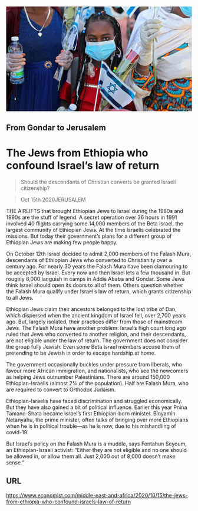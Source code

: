 ![](./images/20201017_MAP002_0.jpg)

## From Gondar to Jerusalem

# The Jews from Ethiopia who confound Israel’s law of return

> Should the descendants of Christian converts be granted Israeli citizenship?

> Oct 15th 2020JERUSALEM

THE AIRLIFTS that brought Ethiopian Jews to Israel during the 1980s and 1990s are the stuff of legend. A secret operation over 36 hours in 1991 involved 40 flights carrying some 14,000 members of the Beta Israel, the largest community of Ethiopian Jews. At the time Israelis celebrated the missions. But today their government’s plans for a different group of Ethiopian Jews are making few people happy.

On October 12th Israel decided to admit 2,000 members of the Falash Mura, descendants of Ethiopian Jews who converted to Christianity over a century ago. For nearly 30 years the Falash Mura have been clamouring to be accepted by Israel. Every now and then Israel lets a few thousand in. But roughly 8,000 languish in camps in Addis Ababa and Gondar. Some Jews think Israel should open its doors to all of them. Others question whether the Falash Mura qualify under Israel’s law of return, which grants citizenship to all Jews.

Ethiopian Jews claim their ancestors belonged to the lost tribe of Dan, which dispersed when the ancient kingdom of Israel fell, over 2,700 years ago. But, largely isolated, their practices differ from those of mainstream Jews. The Falash Mura have another problem: Israel’s high court long ago ruled that Jews who converted to another religion, and their descendants, are not eligible under the law of return. The government does not consider the group fully Jewish. Even some Beta Israel members accuse them of pretending to be Jewish in order to escape hardship at home.

The government occasionally buckles under pressure from liberals, who favour more African immigration, and nationalists, who see the newcomers as helping Jews outnumber Palestinians. There are around 150,000 Ethiopian-Israelis (almost 2% of the population). Half are Falash Mura, who are required to convert to Orthodox Judaism.

Ethiopian-Israelis have faced discrimination and struggled economically. But they have also gained a bit of political influence. Earlier this year Pnina Tamano-Shata became Israel’s first Ethiopian-born minister. Binyamin Netanyahu, the prime minister, often talks of bringing over more Ethiopians when he is in political trouble—as he is now, due to his mishandling of covid-19.

But Israel’s policy on the Falash Mura is a muddle, says Fentahun Seyoum, an Ethiopian-Israeli activist: “Either they are not eligible and no one should be allowed in, or allow them all. Just 2,000 out of 8,000 doesn’t make sense.”

## URL

https://www.economist.com/middle-east-and-africa/2020/10/15/the-jews-from-ethiopia-who-confound-israels-law-of-return
